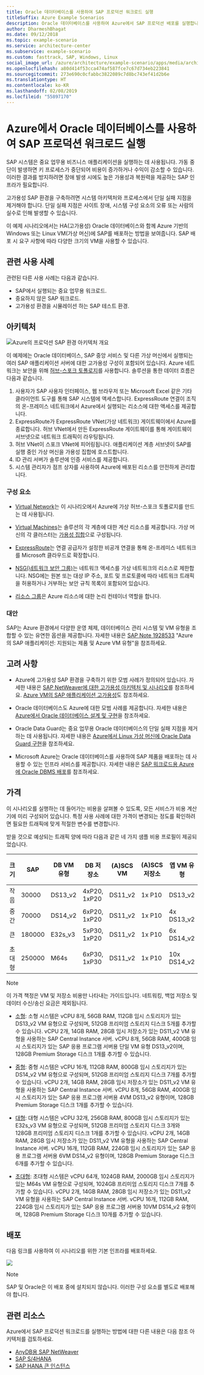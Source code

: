 ```yaml
---
title: Oracle 데이터베이스를 사용하여 SAP 프로덕션 워크로드 실행
titleSuffix: Azure Example Scenarios
description: Oracle 데이터베이스를 사용하여 Azure에서 SAP 프로덕션 배포를 실행합니다.
author: DharmeshBhagat
ms.date: 09/12/2018
ms.topic: example-scenario
ms.service: architecture-center
ms.subservice: example-scenario
ms.custom: fasttrack, SAP, Windows, Linux
social_image_url: /azure/architecture/example-scenario/apps/media/architecture-sap-production.png
ms.openlocfilehash: a80d414f53cca474af587fce7c67d734eb223841
ms.sourcegitcommit: 273e690c0cfabbc3822089c7d8bc743ef41d2b6e
ms.translationtype: HT
ms.contentlocale: ko-KR
ms.lasthandoff: 02/08/2019
ms.locfileid: "55897170"
---
```

# <a name="running-sap-production-workloads-using-an-oracle-database-on-azure"></a>Azure에서 Oracle 데이터베이스를 사용하여 SAP 프로덕션 워크로드 실행

SAP 시스템은 중요 업무용 비즈니스 애플리케이션을 실행하는 데 사용됩니다. 가동 중단이 발생하면 키 프로세스가 중단되어 비용이 증가하거나 수익이 감소할 수 있습니다. 이러한 결과를 방지하려면 장애 발생 시에도 높은 가용성과 복원력을 제공하는 SAP 인프라가 필요합니다.

고가용성 SAP 환경을 구축하려면 시스템 아키텍처와 프로세스에서 단일 실패 지점을 제거해야 합니다. 단일 실패 지점은 사이트 장애, 시스템 구성 요소의 오류 또는 사람의 실수로 인해 발생할 수 있습니다.

이 예제 시나리오에서는 HA(고가용성) Oracle 데이터베이스와 함께 Azure 기반의 Windows 또는 Linux VM(가상 머신)에 SAP를 배포하는 방법을 보여줍니다. SAP 배포 시 요구 사항에 따라 다양한 크기의 VM을 사용할 수 있습니다.

## <a name="relevant-use-cases"></a>관련 사용 사례

관련된 다른 사용 사례는 다음과 같습니다.

- SAP에서 실행되는 중요 업무용 워크로드.
- 중요하지 않은 SAP 워크로드.
- 고가용성 환경을 시뮬레이션 하는 SAP 테스트 환경.

## <a name="architecture"></a>아키텍처

![Azure의 프로덕션 SAP 환경 아키텍처 개요][architecture]

이 예제에는 Oracle 데이터베이스, SAP 중앙 서비스 및 다른 가상 머신에서 실행되는 여러 SAP 애플리케이션 서버에 대한 고가용성 구성이 포함되어 있습니다. Azure 네트워크는 보안을 위해 [허브-스포크 토폴로지](/azure/architecture/reference-architectures/hybrid-networking/hub-spoke)를 사용합니다. 솔루션을 통한 데이터 흐름은 다음과 같습니다.

1. 사용자가 SAP 사용자 인터페이스, 웹 브라우저 또는 Microsoft Excel 같은 기타 클라이언트 도구를 통해 SAP 시스템에 액세스합니다. ExpressRoute 연결이 조직의 온-프레미스 네트워크에서 Azure에서 실행되는 리소스에 대한 액세스를 제공합니다.
2. ExpressRoute가 ExpressRoute VNet(가상 네트워크) 게이트웨이에서 Azure를 종료합니다. 허브 VNet에서 만든 ExpressRoute 게이트웨이를 통해 게이트웨이 서브넷으로 네트워크 트래픽이 라우팅됩니다.
3. 허브 VNet이 스포크 VNet에 피어링됩니다. 애플리케이션 계층 서브넷이 SAP를 실행 중인 가상 머신을 가용성 집합에 호스트합니다.
4. ID 관리 서버가 솔루션에 인증 서비스를 제공합니다.
5. 시스템 관리자가 점프 상자를 사용하여 Azure에 배포된 리소스를 안전하게 관리합니다.

### <a name="components"></a>구성 요소

- [Virtual Network](/azure/virtual-network/virtual-networks-overview)는 이 시나리오에서 Azure에 가상 허브-스포크 토폴로지를 만드는 데 사용됩니다.

- [Virtual Machines](/azure/virtual-machines/windows/overview)는 솔루션의 각 계층에 대한 계산 리소스를 제공합니다. 가상 머신의 각 클러스터는 [가용성 집합](/azure/virtual-machines/windows/regions-and-availability#availability-sets)으로 구성됩니다.

- [ExpressRoute](/azure/expressroute/expressroute-introduction)는 연결 공급자가 설정한 비공개 연결을 통해 온-프레미스 네트워크를 Microsoft 클라우드로 확장합니다.

- [NSG(네트워크 보안 그룹)](/azure/virtual-network/security-overview)는 네트워크 액세스를 가상 네트워크의 리소스로 제한합니다. NSG에는 원본 또는 대상 IP 주소, 포트 및 프로토콜에 따라 네트워크 트래픽을 허용하거나 거부하는 보안 규칙 목록이 포함되어 있습니다.

- [리소스 그룹](/azure/azure-resource-manager/resource-group-overview#resource-groups)은 Azure 리소스에 대한 논리 컨테이너 역할을 합니다.

### <a name="alternatives"></a>대안

SAP는 Azure 환경에서 다양한 운영 체제, 데이터베이스 관리 시스템 및 VM 유형을 조합할 수 있는 유연한 옵션을 제공합니다. 자세한 내용은 [SAP Note 1928533](https://launchpad.support.sap.com/#/notes/1928533) "Azure의 SAP 애플리케이션: 지원되는 제품 및 Azure VM 유형"을 참조하세요.

## <a name="considerations"></a>고려 사항

- Azure에 고가용성 SAP 환경을 구축하기 위한 모범 사례가 정의되어 있습니다. 자세한 내용은 [SAP NetWeaver에 대한 고가용성 아키텍처 및 시나리오](/azure/virtual-machines/workloads/sap/sap-high-availability-architecture-scenarios)를 참조하세요. [Azure VM의 SAP 애플리케이션 고가용성](/azure/virtual-machines/workloads/sap/high-availability-guide)도 참조하세요.

- Oracle 데이터베이스도 Azure에 대한 모범 사례를 제공합니다. 자세한 내용은 [Azure에서 Oracle 데이터베이스 설계 및 구현](/azure/virtual-machines/workloads/oracle/oracle-design)을 참조하세요.

- Oracle Data Guard는 중요 업무용 Oracle 데이터베이스의 단일 실패 지점을 제거하는 데 사용됩니다. 자세한 내용은 [Azure에서 Linux 가상 머신에 Oracle Data Guard 구현](/azure/virtual-machines/workloads/oracle/configure-oracle-dataguard)을 참조하세요.

- Microsoft Azure는 Oracle 데이터베이스를 사용하여 SAP 제품을 배포하는 데 사용할 수 있는 인프라 서비스를 제공합니다. 자세한 내용은 [SAP 워크로드용 Azure에 Oracle DBMS 배포](/azure/virtual-machines/workloads/sap/dbms_guide_oracle)를 참조하세요.

## <a name="pricing"></a>가격

이 시나리오를 실행하는 데 들어가는 비용을 살펴볼 수 있도록, 모든 서비스가 비용 계산기에 미리 구성되어 있습니다. 특정 사용 사례에 대한 가격이 변경되는 정도를 확인하려면 필요한 트래픽에 맞게 적절한 변수를 변경합니다.

받을 것으로 예상되는 트래픽 양에 따라 다음과 같은 네 가지 샘플 비용 프로필이 제공되었습니다.

|크기|SAP|DB VM 유형|DB 저장소|(A)SCS VM|(A)SCS 저장소|앱 VM 유형|앱 저장소|Azure 요금 계산기|
|----|----|-------|-------|-----|---|---|--------|---------------|
|작음|30000|DS13_v2|4xP20, 1xP20|DS11_v2|1x P10|DS13_v2|1x P10|[소형](https://azure.com/e/45880ba0bfdf47d497851a7cf2650c7c)|
|중간|70000|DS14_v2|6xP20, 1xP20|DS11_v2|1x P10|4x DS13_v2|1x P10|[중형](https://azure.com/e/9a523f79591347ca9a48c3aaa1406f8a)|
큰|180000|E32s_v3|5xP30, 1xP20|DS11_v2|1x P10|6x DS14_v2|1x P10|[대형](https://azure.com/e/f70fccf571e948c4b37d4fecc07cbf42)|
초대형|250000|M64s|6xP30, 1xP30|DS11_v2|1x P10|10x DS14_v2|1x P10|[초대형](https://azure.com/e/58c636922cf94faf9650f583ff35e97b)|

> [!NOTE]
> 이 가격 책정은 VM 및 저장소 비용만 나타내는 가이드입니다. 네트워킹, 백업 저장소 및 데이터 수신/송신 요금은 제외됩니다.

- [소형](https://azure.com/e/45880ba0bfdf47d497851a7cf2650c7c): 소형 시스템은 vCPU 8개, 56GB RAM, 112GB 임시 스토리지가 있는 DS13_v2 VM 유형으로 구성되며, 512GB 프리미엄 스토리지 디스크 5개를 추가할 수 있습니다. vCPU 2개, 14GB RAM, 28GB 임시 저장소가 있는 DS11_v2 VM 유형을 사용하는 SAP Central Instance 서버. vCPU 8개, 56GB RAM, 400GB 임시 스토리지가 있는 SAP 응용 프로그램 서버용 단일 VM 유형 DS13_v2이며, 128GB Premium Storage 디스크 1개를 추가할 수 있습니다.

- [중형](https://azure.com/e/9a523f79591347ca9a48c3aaa1406f8a): 중형 시스템은 vCPU 16개, 112GB RAM, 800GB 임시 스토리지가 있는 DS14_v2 VM 유형으로 구성되며, 512GB 프리미엄 스토리지 디스크 7개를 추가할 수 있습니다. vCPU 2개, 14GB RAM, 28GB 임시 저장소가 있는 DS11_v2 VM 유형을 사용하는 SAP Central Instance 서버. vCPU 8개, 56GB RAM, 400GB 임시 스토리지가 있는 SAP 응용 프로그램 서버용 4VM DS13_v2 유형이며, 128GB Premium Storage 디스크 1개를 추가할 수 있습니다.

- [대형](https://azure.com/e/f70fccf571e948c4b37d4fecc07cbf42): 대형 시스템은 vCPU 32개, 256GB RAM, 800GB 임시 스토리지가 있는 E32s_v3 VM 유형으로 구성되며, 512GB 프리미엄 스토리지 디스크 3개와 128GB 프리미엄 스토리지 디스크 1개를 추가할 수 있습니다. vCPU 2개, 14GB RAM, 28GB 임시 저장소가 있는 DS11_v2 VM 유형을 사용하는 SAP Central Instance 서버. vCPU 16개, 112GB RAM, 224GB 임시 스토리지가 있는 SAP 응용 프로그램 서버용 6VM DS14_v2 유형이며, 128GB Premium Storage 디스크 6개를 추가할 수 있습니다.

- [초대형](https://azure.com/e/58c636922cf94faf9650f583ff35e97b): 초대형 시스템은 vCPU 64개, 1024GB RAM, 2000GB 임시 스토리지가 있는 M64s VM 유형으로 구성되며, 1024GB 프리미엄 스토리지 디스크 7개를 추가할 수 있습니다. vCPU 2개, 14GB RAM, 28GB 임시 저장소가 있는 DS11_v2 VM 유형을 사용하는 SAP Central Instance 서버. vCPU 16개, 112GB RAM, 224GB 임시 스토리지가 있는 SAP 응용 프로그램 서버용 10VM DS14_v2 유형이며, 128GB Premium Storage 디스크 10개를 추가할 수 있습니다.

## <a name="deployment"></a>배포

다음 링크를 사용하여 이 시나리오를 위한 기본 인프라를 배포하세요.

<!-- markdownlint-disable MD033 -->

<a
href="https://portal.azure.com/#create/Microsoft.Template/uri/https%3A%2F%2Fraw.githubusercontent.com%2Fmspnp%2Fsolution-architectures%2Fmaster%2Fapps%2Fsap-3tier-distributed-ora%2Fazuredeploy.json" target="_blank">
    <img src="https://azuredeploy.net/deploybutton.png"/>
</a>

<!-- markdownlint-enable MD033 -->

> [!NOTE]
> SAP 및 Oracle은 이 배포 중에 설치되지 않습니다. 이러한 구성 요소를 별도로 배포해야 합니다.

## <a name="related-resources"></a>관련 리소스

Azure에서 SAP 프로덕션 워크로드를 실행하는 방법에 대한 다른 내용은 다음 참조 아키텍처를 검토하세요.

- [AnyDB용 SAP NetWeaver](/azure/architecture/reference-architectures/sap/sap-netweaver)
- [SAP S/4HANA](/azure/architecture/reference-architectures/sap/sap-s4hana)
- [SAP HANA 큰 인스턴스](/azure/architecture/reference-architectures/sap/hana-large-instances)

<!-- links -->
[architecture]: media/architecture-sap-production.png
